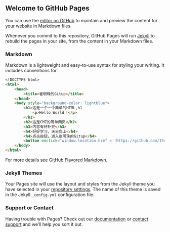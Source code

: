 ## Welcome to GitHub Pages

You can use the [editor on GitHub](https://github.com/1542203587CMZ/1542203587CMZ.githup.com/edit/gh-pages/index.md) to maintain and preview the content for your website in Markdown files.

Whenever you commit to this repository, GitHub Pages will run [Jekyll](https://jekyllrb.com/) to rebuild the pages in your site, from the content in your Markdown files.

### Markdown

Markdown is a lightweight and easy-to-use syntax for styling your writing. It includes conventions for

```markdown
<!DOCTYPE html>
<html>
    <head>
        <title>崔明珠的Gitup</title>
    </head>
    <body style="background-color: lightblue">
        <h1>这是一个一个简单的HTML,h1
            <p>Hello World！</p>
        </h1>
        <h2>这是CMZ的简单网页</h2>
        <h3>内容有待补充</h3>
        <h4>好好学习，天天向上</h4>
        <h4>点击按钮，进入崔明珠的Gitup</h4>
        <button onclick="window.location.href = 'https://github.com/1542203587CMZ/1542203587CMZ.githup.com'">崔明珠的Gitup</button>
    </body>
</html>
```

For more details see [GitHub Flavored Markdown](https://guides.github.com/features/mastering-markdown/).

### Jekyll Themes

Your Pages site will use the layout and styles from the Jekyll theme you have selected in your [repository settings](https://github.com/1542203587CMZ/1542203587CMZ.githup.com/settings/pages). The name of this theme is saved in the Jekyll `_config.yml` configuration file.

### Support or Contact

Having trouble with Pages? Check out our [documentation](https://docs.github.com/categories/github-pages-basics/) or [contact support](https://support.github.com/contact) and we’ll help you sort it out.
